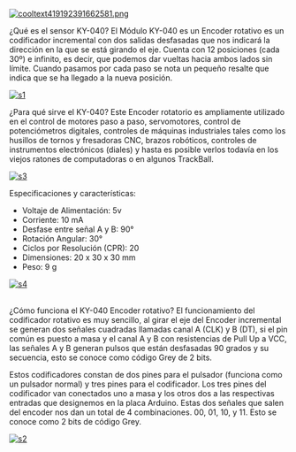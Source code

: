 [![cooltext419192391662581.png](https://i.postimg.cc/527j94S7/cooltext419192391662581.png)](https://postimg.cc/5XzfnMGL)

¿Qué es el sensor KY-040?
El Módulo KY-040 es un Encoder rotativo es un codificador incremental con dos salidas desfasadas que nos indicará la dirección en la que se está girando el eje. Cuenta con 12 posiciones (cada 30º) e infinito, es decir, que podemos dar vueltas hacia ambos lados sin límite. Cuando pasamos por cada paso se nota un pequeño resalte que indica que se ha llegado a la nueva posición.

<a href='https://postimages.org/' target='_blank'><img src='https://i.postimg.cc/4xms5zpP/s1.jpg' border='0' alt='s1'/></a>

¿Para qué sirve el KY-040?
Este Encoder rotatorio es ampliamente utilizado en el control de motores paso a paso, servomotores, control de potenciómetros digitales, controles de máquinas industriales tales como los husillos de tornos y fresadoras CNC, brazos robóticos, controles de instrumentos electrónicos (diales) y hasta es posible verlos todavía en los viejos ratones de computadoras o en algunos TrackBall.

<a href='https://postimages.org/' target='_blank'><img src='https://i.postimg.cc/4dGDrtHr/s3.jpg' border='0' alt='s3'/></a>


Especificaciones y características:
+ Voltaje de Alimentación: 5v
+ Corriente: 10 mA
+ Desfase entre señal A y B: 90°
+ Rotación Angular: 30°
+ Ciclos por Resolución (CPR): 20
+ Dimensiones: 20 x 30 x 30 mm
+ Peso: 9 g


<a href="https://postimages.org/" target="_blank"><img src="https://i.postimg.cc/pX3zkdKN/s4.png" alt="s4"/></a><br/><br/>

¿Cómo funciona el KY-040 Encoder rotativo?
El funcionamiento del codificador rotativo es muy sencillo, al girar el eje del Encoder incremental se generan dos señales cuadradas llamadas canal A (CLK) y B (DT), si el pin común es puesto a masa y el canal A y B con resistencias de Pull Up a VCC, las señales A y B generan pulsos que están desfasadas 90 grados y su secuencia, esto se conoce como código Grey de 2 bits.

Estos codificadores constan de dos pines para el pulsador (funciona como un pulsador normal) y tres pines para el codificador. Los tres pines del codificador van conectados uno a masa y los otros dos a las respectivas entradas que designemos en la placa Arduino. Estas dos señales que salen del encoder nos dan un total de 4 combinaciones. 00, 01, 10, y 11. Esto se conoce como 2 bits de código Grey.

<a href="https://postimages.org/" target="_blank"><img src="https://i.postimg.cc/vH45WngL/s2.jpg" alt="s2"/></a><br/><br/>
